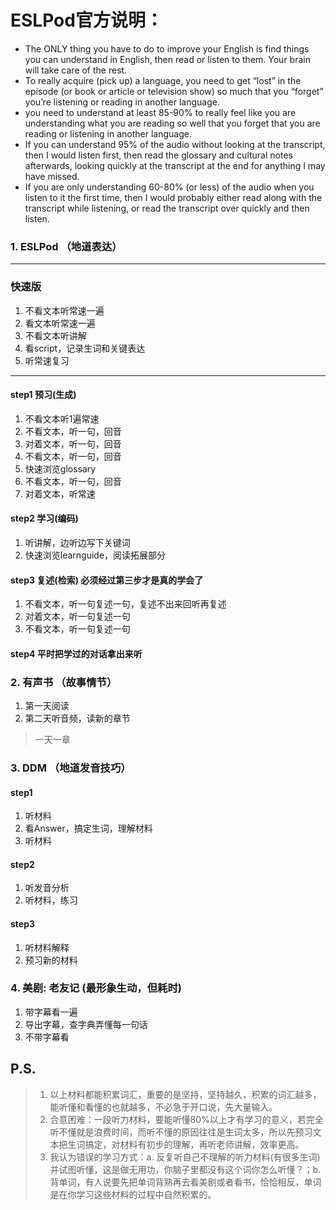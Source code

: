 # ESLPod官方说明：
- The ONLY thing you have to do to improve your English is find things you can understand in English, then read or listen to them. Your brain will take care of the rest.
- To really acquire (pick up) a language, you need to get “lost” in the episode (or book or article or television show) so much that you “forget” you’re listening or reading in another language. 
- you need to understand at least 85-90% to really feel like you are understanding what you are reading so well that you forget that you are reading or listening in another language.
- If you can understand 95% of the audio without looking at the transcript, then I would listen first, then read the glossary and cultural notes afterwards, looking quickly at the transcript at the end for anything I may have missed.
- If you are only understanding 60-80% (or less) of the audio when you listen to it the first time, then I would probably either read along with the transcript while listening, or read the transcript over quickly and then listen.

### 1. ESLPod （地道表达）
***

### 快速版

1. 不看文本听常速一遍
2. 看文本听常速一遍
3. 不看文本听讲解
4. 看script，记录生词和关键表达
5. 听常速复习

***
#### step1 预习(生成)
1. 不看文本听1遍常速
2. 不看文本，听一句，回音
3. 对着文本，听一句，回音
4. 不看文本，听一句，回音
5. 快速浏览glossary
6. 不看文本，听一句，回音
7. 对着文本，听常速
#### step2 学习(编码)
1. 听讲解，边听边写下关键词
2. 快速浏览learnguide，阅读拓展部分

#### step3 复述(检索) 必须经过第三步才是真的学会了
1. 不看文本，听一句复述一句，复述不出来回听再复述
2. 对着文本，听一句复述一句
3. 不看文本，听一句复述一句

#### step4 平时把学过的对话拿出来听




### 2. 有声书 （故事情节）
1. 第一天阅读
2. 第二天听音频，读新的章节
> 一天一章

### 3. DDM （地道发音技巧）
#### step1
1. 听材料
2. 看Answer，搞定生词，理解材料
3. 听材料
#### step2
1. 听发音分析
2. 听材料，练习
#### step3
1. 听材料解释
2. 预习新的材料

### 4. 美剧: 老友记 (最形象生动，但耗时)
1. 带字幕看一遍
2. 导出字幕，查字典弄懂每一句话
3. 不带字幕看

## P.S.
> 1. 以上材料都能积累词汇，重要的是坚持，坚持越久，积累的词汇越多，能听懂和看懂的也就越多，不必急于开口说，先大量输入。
> 2. 合意困难：一段听力材料，要能听懂80%以上才有学习的意义，若完全听不懂就是浪费时间，而听不懂的原因往往是生词太多，所以先预习文本把生词搞定，对材料有初步的理解，再听老师讲解，效率更高。
> 3. 我认为错误的学习方式：a. 反复听自己不理解的听力材料(有很多生词)并试图听懂，这是做无用功，你脑子里都没有这个词你怎么听懂？；b. 背单词，有人说要先把单词背熟再去看美剧或者看书，恰恰相反，单词是在你学习这些材料的过程中自然积累的。



